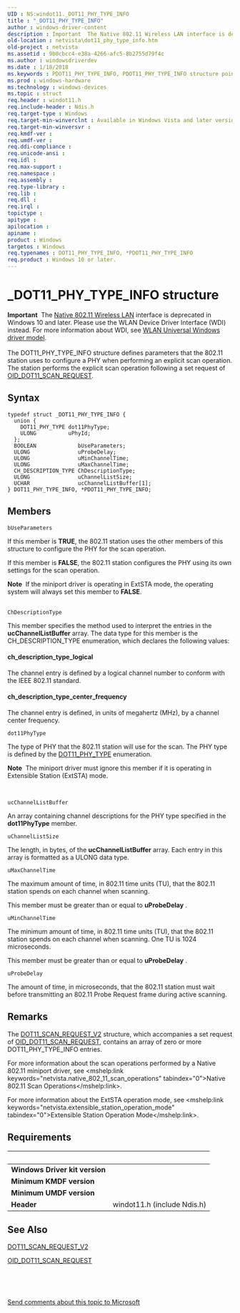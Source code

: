 ```yaml
---
UID : NS:windot11._DOT11_PHY_TYPE_INFO
title : "_DOT11_PHY_TYPE_INFO"
author : windows-driver-content
description : Important  The Native 802.11 Wireless LAN interface is deprecated in Windows 10 and later.
old-location : netvista\dot11_phy_type_info.htm
old-project : netvista
ms.assetid : 9b0cbcc4-e38a-4266-afc5-8b2755d79f4c
ms.author : windowsdriverdev
ms.date : 1/18/2018
ms.keywords : PDOT11_PHY_TYPE_INFO, PDOT11_PHY_TYPE_INFO structure pointer [Network Drivers Starting with Windows Vista], netvista.dot11_phy_type_info, *PDOT11_PHY_TYPE_INFO, DOT11_PHY_TYPE_INFO structure [Network Drivers Starting with Windows Vista], DOT11_PHY_TYPE_INFO, _DOT11_PHY_TYPE_INFO, Native_802.11_data_types_20e3d688-253f-416e-b9b0-8adec6bf7415.xml, windot11/DOT11_PHY_TYPE_INFO, windot11/PDOT11_PHY_TYPE_INFO
ms.prod : windows-hardware
ms.technology : windows-devices
ms.topic : struct
req.header : windot11.h
req.include-header : Ndis.h
req.target-type : Windows
req.target-min-winverclnt : Available in Windows Vista and later versions of the Windows operating   systems.
req.target-min-winversvr : 
req.kmdf-ver : 
req.umdf-ver : 
req.ddi-compliance : 
req.unicode-ansi : 
req.idl : 
req.max-support : 
req.namespace : 
req.assembly : 
req.type-library : 
req.lib : 
req.dll : 
req.irql : 
topictype : 
apitype : 
apilocation : 
apiname : 
product : Windows
targetos : Windows
req.typenames : DOT11_PHY_TYPE_INFO, *PDOT11_PHY_TYPE_INFO
req.product : Windows 10 or later.
---
```


# _DOT11_PHY_TYPE_INFO structure
<div class="alert"><b>Important</b>  The <a href="https://msdn.microsoft.com/library/windows/hardware/ff560689">Native 802.11 Wireless LAN</a> interface is deprecated in Windows 10 and later. Please use the WLAN Device Driver Interface (WDI) instead. For more information about WDI, see <a href="https://msdn.microsoft.com/6EF92E34-7BC9-465E-B05D-2BCB29165A18">WLAN Universal Windows driver model</a>.</div><div> </div>The DOT11_PHY_TYPE_INFO structure defines parameters that the 802.11 station uses to configure a PHY
  when performing an explicit scan operation. The station performs the explicit scan operation following a
  set request of 
  <a href="https://msdn.microsoft.com/library/windows/hardware/ff569413">OID_DOT11_SCAN_REQUEST</a>.

## Syntax
````
typedef struct _DOT11_PHY_TYPE_INFO {
  union {
    DOT11_PHY_TYPE dot11PhyType;
    ULONG          uPhyId;
  };
  BOOLEAN             bUseParameters;
  ULONG               uProbeDelay;
  ULONG               uMinChannelTime;
  ULONG               uMaxChannelTime;
  CH_DESCRIPTION_TYPE ChDescriptionType;
  ULONG               uChannelListSize;
  UCHAR               ucChannelListBuffer[1];
} DOT11_PHY_TYPE_INFO, *PDOT11_PHY_TYPE_INFO;
````

## Members


`bUseParameters`

If this member is <b>TRUE</b>, the 802.11 station uses the other members of this structure to configure
     the PHY for the scan operation.
     

If this member is <b>FALSE</b>, the 802.11 station configures the PHY using its own settings for the scan
     operation.


<div class="alert"><b>Note</b>  If the miniport driver is operating in ExtSTA mode, the operating system will
      always set this member to <b>FALSE</b>.</div>
<div> </div>

`ChDescriptionType`

This member specifies the method used to interpret the entries in the 
     <b>ucChannelListBuffer</b> array. The data type for this member is the CH_DESCRIPTION_TYPE enumeration,
     which declares the following values:
     




#### ch_description_type_logical

The channel entry is defined by a logical channel number to conform with the IEEE 802.11
       standard.


#### ch_description_type_center_frequency

The channel entry is defined, in units of megahertz (MHz), by a channel center frequency.

`dot11PhyType`

The type of PHY that the 802.11 station will use for the scan. The PHY type is defined by the 
       <a href="..\windot11\ne-windot11-_dot11_phy_type.md">DOT11_PHY_TYPE</a> enumeration. 
       <div class="alert"><b>Note</b>  The miniport driver must ignore this member if it is operating in Extensible
       Station (ExtSTA) mode.</div>
<div> </div>

`ucChannelListBuffer`

An array containing channel descriptions for the PHY type specified in the 
     <b>dot11PhyType</b> member.

`uChannelListSize`

The length, in bytes, of the 
     <b>ucChannelListBuffer</b> array. Each entry in this array is formatted as a ULONG data type.

`uMaxChannelTime`

The maximum amount of time, in 802.11 time units (TU), that the 802.11 station spends on each
     channel when scanning.
     

This member must be greater than or equal to 
     <b>uProbeDelay</b> .

`uMinChannelTime`

The minimum amount of time, in 802.11 time units (TU), that the 802.11 station spends on each
     channel when scanning. One TU is 1024 microseconds.
     

This member must be greater than or equal to 
     <b>uProbeDelay</b> .

`uProbeDelay`

The amount of time, in microseconds, that the 802.11 station must wait before transmitting an
     802.11 Probe Request frame during active scanning.

## Remarks
The 
    <a href="..\windot11\ns-windot11-_dot11_scan_request_v2.md">DOT11_SCAN_REQUEST_V2</a> structure, which
    accompanies a set request of 
    <a href="https://msdn.microsoft.com/library/windows/hardware/ff569413">OID_DOT11_SCAN_REQUEST</a>, contains an
    array of zero or more DOT11_PHY_TYPE_INFO entries.

For more information about the scan operations performed by a Native 802.11 miniport driver, see 
    <mshelp:link keywords="netvista.native_802_11_scan_operations" tabindex="0">Native 802.11 Scan
    Operations</mshelp:link>.

For more information about the ExtSTA operation mode, see 
    <mshelp:link keywords="netvista.extensible_station_operation_mode" tabindex="0">Extensible Station Operation
    Mode</mshelp:link>.

## Requirements
| &nbsp; | &nbsp; |
| ---- |:---- |
| **Windows Driver kit version** |  |
| **Minimum KMDF version** |  |
| **Minimum UMDF version** |  |
| **Header** | windot11.h (include Ndis.h) |

## See Also

<a href="..\windot11\ns-windot11-_dot11_scan_request_v2.md">DOT11_SCAN_REQUEST_V2</a>

<a href="https://msdn.microsoft.com/library/windows/hardware/ff569413">OID_DOT11_SCAN_REQUEST</a>

 

 

<a href="mailto:wsddocfb@microsoft.com?subject=Documentation%20feedback [netvista\netvista]:%20DOT11_PHY_TYPE_INFO structure%20 RELEASE:%20(1/18/2018)&amp;body=%0A%0APRIVACY STATEMENT%0A%0AWe use your feedback to improve the documentation. We don't use your email address for any other purpose, and we'll remove your email address from our system after the issue that you're reporting is fixed. While we're working to fix this issue, we might send you an email message to ask for more info. Later, we might also send you an email message to let you know that we've addressed your feedback.%0A%0AFor more info about Microsoft's privacy policy, see http://privacy.microsoft.com/en-us/default.aspx." title="Send comments about this topic to Microsoft">Send comments about this topic to Microsoft</a>